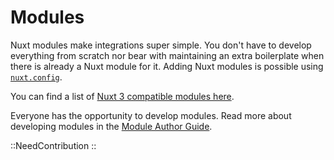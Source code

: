 # Modules

Nuxt modules make integrations super simple. You don't have to develop everything from scratch nor bear with maintaining an extra boilerplate when there is already a Nuxt module for it. Adding Nuxt modules is possible using [`nuxt.config`](/api/configuration/nuxt.config#modules).

You can find a list of [Nuxt 3 compatible modules here](https://modules.nuxtjs.org/?version=3.x).

Everyone has the opportunity to develop modules. Read more about developing modules in the [Module Author Guide](/guide/going-further/modules).

::NeedContribution
::
